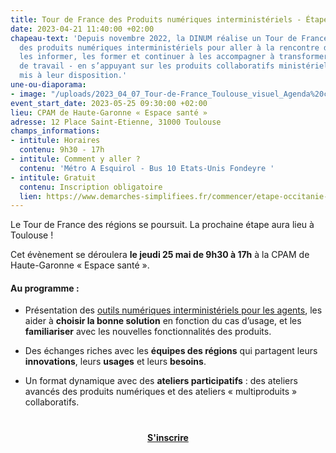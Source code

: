```yaml
---
title: Tour de France des Produits numériques interministériels - Étape Occitanie
date: 2023-04-21 11:40:00 +02:00
chapeau-text: 'Depuis novembre 2022, la DINUM réalise un Tour de France des régions
  des produits numériques interministériels pour aller à la rencontre des agents :
  les informer, les former et continuer à les accompagner à transformer les méthodes
  de travail - en s’appuyant sur les produits collaboratifs ministériels et interministériels
  mis à leur disposition.'
une-ou-diaporama:
- image: "/uploads/2023_04_07_Tour-de-France_Toulouse_visuel_Agenda%20copie.jpg"
event_start_date: 2023-05-25 09:30:00 +02:00
lieu: CPAM de Haute-Garonne « Espace santé »
adresse: 12 Place Saint-Etienne, 31000 Toulouse
champs_informations:
- intitule: Horaires
  contenu: 9h30 - 17h
- intitule: Comment y aller ?
  contenu: 'Métro A Esquirol - Bus 10 Etats-Unis Fondeyre '
- intitule: Gratuit
  contenu: Inscription obligatoire
  lien: https://www.demarches-simplifiees.fr/commencer/etape-occitanie-tdf
---
```


Le Tour de France des régions se poursuit. La prochaine étape aura lieu à Toulouse !

Cet évènement se déroulera **le jeudi 25 mai de 9h30 à 17h** à la CPAM de Haute-Garonne « Espace santé ».

#### Au programme :

* Présentation des [outils numériques interministériels pour les agents](https://www.numerique.gouv.fr/outils-agents/), les aider à **choisir la bonne solution** en fonction du cas d’usage, et les **familiariser** avec les nouvelles fonctionnalités des produits.

* Des échanges riches avec les **équipes des régions** qui partagent leurs **innovations**, leurs **usages** et leurs **besoins**.

* Un format dynamique avec des **ateliers participatifs** : des ateliers avancés des produits numériques et des ateliers « multiproduits » collaboratifs.

<div align="center" style="margin-bottom: 15px; margin-top: 40px"><a href="https://www.demarches-simplifiees.fr/commencer/etape-occitanie-tdf" class="button" title="S'inscrire - Lien externe"><b>S'inscrire</b></a></div>